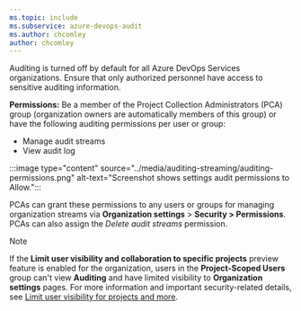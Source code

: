```yaml
---
ms.topic: include
ms.subservice: azure-devops-audit
ms.author: chcomley
author: chcomley
---
```


Auditing is turned off by default for all Azure DevOps Services organizations. Ensure that only authorized personnel have access to sensitive auditing information.

**Permissions:** Be a member of the Project Collection Administrators (PCA) group (organization owners are automatically members of this group) or have the following auditing permissions per user or group:
- Manage audit streams
- View audit log

:::image type="content" source="../media/auditing-streaming/auditing-permissions.png" alt-text="Screenshot shows settings audit permissions to Allow.":::

PCAs can grant these permissions to any users or groups for managing organization streams via **Organization settings** > **Security > Permissions**. PCAs can also assign the *Delete audit streams* permission. 

> [!NOTE]  
> If the **Limit user visibility and collaboration to specific projects** preview feature is enabled for the organization, users in the **Project-Scoped Users** group can't view **Auditing** and have limited visibility to **Organization settings** pages. For more information and important security-related details, see [Limit user visibility for projects and more](../../../user-guide/manage-organization-collection.md#limit-user-visibility-for-projects-and-more).
